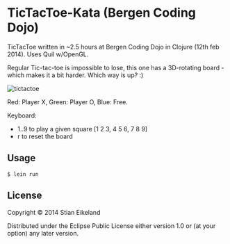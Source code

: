 # TicTacToe-Kata (Bergen Coding Dojo)

TicTacToe written in ~2.5 hours at Bergen Coding Dojo in Clojure (12th feb 2014). Uses Quil w/OpenGL.

Regular Tic-tac-toe is impossible to lose, this one has a 3D-rotating board - which makes it a bit harder. Which way is up? :)

![tictactoe](http://www.eikeland.se/other/tictactoe.png)

Red: Player X, Green: Player O, Blue: Free.

Keyboard:

- 1..9 to play a given square [1 2 3, 4 5 6, 7 8 9]
- r to reset the board

## Usage

```
$ lein run
```

## License

Copyright © 2014 Stian Eikeland

Distributed under the Eclipse Public License either version 1.0 or (at
your option) any later version.
